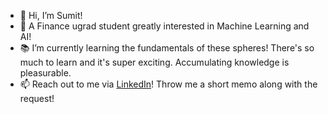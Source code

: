 - 👋 Hi, I’m Sumit! 
- 👀 A Finance ugrad student greatly interested in Machine Learning and AI!
- 📚 I’m currently learning the fundamentals of these spheres! There's so much to learn and it's super exciting. Accumulating knowledge is pleasurable. 
- 📫 Reach out to me via [LinkedIn](https://www.linkedin.com/in/sumit-pokharel/)! Throw me a short memo along with the request!

<!---
psumitcode/psumitcode is a ✨ special ✨ repository because its `README.md` (this file) appears on your GitHub profile.
You can click the Preview link to take a look at your changes.
--->
